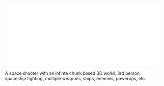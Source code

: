 <p align="center">
    <img src="https://github.com/TayouVR/GalaxyUnderAttack/blob/master/pictures/Logo_Shapes.svg" alt="Galaxy Under Attack" height="200"/>
</p>

A space shooter with an infinte chunk based 3D world, 3rd person spaceship fighting, multiple weapons, ships, enemies, powerups, etc.
